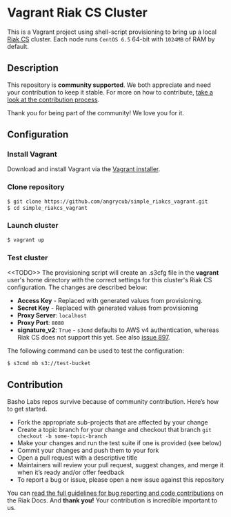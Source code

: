 # Vagrant Riak CS Cluster

This is a Vagrant project using shell-script provisioning to bring up a local [Riak
CS](https://github.com/basho/riak_cs) cluster. Each node runs 
`CentOS 6.5` 64-bit with `1024MB` of RAM by default.

## Description 

This repository is **community supported**. We both appreciate and need your
contribution to keep it stable. For more on how to contribute,
[take a look at the contribution process](#contribution).

Thank you for being part of the community! We love you for it.

## Configuration

### Install Vagrant

Download and install Vagrant via the
[Vagrant installer](http://downloads.vagrantup.com/).


### Clone repository

``` bash
$ git clone https://github.com/angrycub/simple_riakcs_vagrant.git
$ cd simple_riakcs_vagrant
```

### Launch cluster

``` bash
$ vagrant up
```
<!--
### Environmental variables

- `RIAK_CS_CREATE_ADMIN_USER` – A flag signaling whether you want an
  administrative user for Riak CS to be created for you (default: `true`)
-->
### Test cluster

\<\<TODO>> The provisioning script will create an .s3cfg file in the **vagrant** user's home directory with the correct settings for this cluster's Riak CS configuration.  The changes are described below:

* **Access Key** - Replaced with generated values from provisioning.
* **Secret Key** - Replaced with generated values from provisioning
* **Proxy Server**: `localhost`
* **Proxy Port**: `8080`
* **signature_v2**: `True` - `s3cmd` defaults to AWS v4 authentication, whereas Riak CS does not support this yet.  See also
[issue 897](https://github.com/basho/riak_cs/issues/897).

The following command can be used to test the configuration:

``` bash
$ s3cmd mb s3://test-bucket
```

## Contribution

Basho Labs repos survive because of community contribution. Here’s how to get started.

* Fork the appropriate sub-projects that are affected by your change
* Create a topic branch for your change and checkout that branch
     `git checkout -b some-topic-branch`
* Make your changes and run the test suite if one is provided (see below)
* Commit your changes and push them to your fork
* Open a pull request with a descriptive title
* Maintainers will review your pull request, suggest changes, and merge it when it’s ready and/or offer feedback
* To report a bug or issue, please open a new issue against this repository

You can [read the full guidelines for bug reporting and code contributions](http://docs.basho.com/riak/latest/community/bugs/) on the Riak Docs. And **thank you!** Your contribution is incredible important to us.
